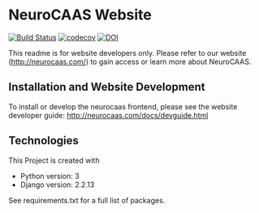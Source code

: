 NeuroCAAS Website
=================

[![Build Status](https://travis-ci.org/jjhbriggs/neurocaas_frontend.svg?branch=master)](https://travis-ci.org/jjhbriggs/neurocaas_frontend)
[![codecov](https://codecov.io/gh/jjhbriggs/neurocaas_frontend/branch/master/graph/badge.svg)](https://codecov.io/gh/jjhbriggs/neurocaas_frontend)
[![DOI](https://zenodo.org/badge/276722731.svg)](https://zenodo.org/badge/latestdoi/276722731)


This readme is for website developers only. Please refer to our website (http://neurocaas.com/) to gain access or learn more about NeuroCAAS. 

Installation and Website Development
----------------------------

To install or develop the neurocaas frontend, please see the website developer guide: http://neurocaas.com/docs/devguide.html


Technologies
------------
This Project is created with
- Python version: 3
- Django version: 2.2.13

See requirements.txt for a full list of packages.
